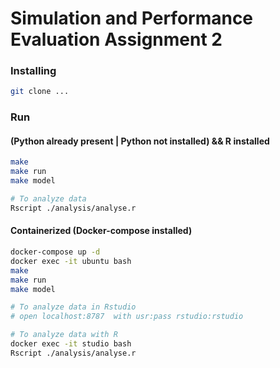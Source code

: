 # Simulation and Performance Evaluation Assignment 2

### Installing

```sh
git clone ...
```

### Run

#### (Python already present | Python not installed) && R installed
```sh
make
make run
make model

# To analyze data
Rscript ./analysis/analyse.r
```

#### Containerized (Docker-compose installed)
```sh
docker-compose up -d
docker exec -it ubuntu bash
make
make run
make model

# To analyze data in Rstudio
# open localhost:8787  with usr:pass rstudio:rstudio

# To analyze data with R
docker exec -it studio bash
Rscript ./analysis/analyse.r
```

